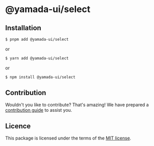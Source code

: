 # @yamada-ui/select

## Installation

```sh
$ pnpm add @yamada-ui/select
```

or

```sh
$ yarn add @yamada-ui/select
```

or

```sh
$ npm install @yamada-ui/select
```

## Contribution

Wouldn't you like to contribute? That's amazing! We have prepared a [contribution guide](https://github.com/hirotomoyamada/yamada-ui/blob/main/CONTRIBUTING.md) to assist you.

## Licence

This package is licensed under the terms of the
[MIT license](https://github.com/hirotomoyamada/yamada-ui/blob/main/LICENSE).
